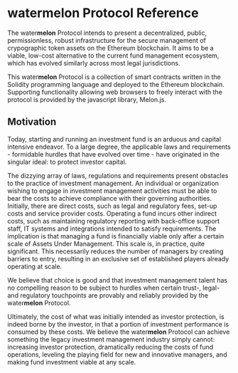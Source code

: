 # water<b>melon</b> Protocol Reference

The water<b>melon</b> Protocol intends to present a decentralized, public, permissionless, robust infrastructure for the secure management of crypographic token assets on the Ethereum blockchain. It aims to be a viable, low-cost alternative to the current fund management ecosystem, which has evolved similarly across most legal jurisdictions.

This water<b>melon</b> Protocol is a collection of smart contracts written in the Solidity programming language and deployed to the Ethereum blockchain. Supporting functionality allowing web browsers to freely interact with the protocol is provided by the javascript library, Melon.js.

## Motivation
Today, starting and running an investment fund is an arduous and capital intensive endeavor. To a large degree, the applicable laws and requirements - formidable hurdles that have evolved over time - have originated in the singular ideal: to protect investor capital.

The dizzying array of laws, regulations and requirements present obstacles to the practice of investment management. An individual or organization wishing to engage in investment management activities must be able to bear the costs to achieve compliance with their governing authorities. Initially,  there are direct costs, such as legal and regulatory fees, set-up costs and service provider costs. Operating a fund incurs other indirect costs, such as maintaining regulatory reporting with back-office support staff, IT systems and integrations intended to satisfy requirements. The implication is that managing a fund is financially viable only after a certain scale of Assets Under Management. This scale is, in practice, quite significant. This necessarily reduces the number of managers by creating barriers to entry, resulting in an exclusive set of established players already operating at scale.

We believe that choice is good and that investment management talent has no compelling reason to be subject to hurdles when certain trust-, legal- and regulatory touchpoints are provably and reliably provided by the water<b>melon</b> Protocol.

Ultimately, the cost of what was initially intended as investor protection, is indeed borne by the investor, in that a portion of investment performance is consumed by these costs.  We believe the water<b>melon</b> Protocol can achieve something the legacy investment management industry simply cannot: increasing investor protection, dramatically reducing the costs of fund operations, leveling the playing field for new and innovative managers, and making fund investment viable at any scale.
